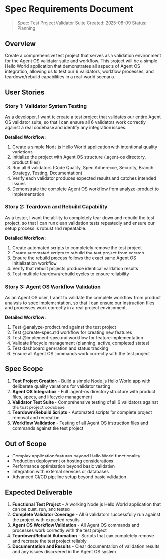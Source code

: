 # Spec Requirements Document

> Spec: Test Project Validator Suite
> Created: 2025-08-09
> Status: Planning

## Overview

Create a comprehensive test project that serves as a validation environment for the Agent OS validator suite and workflow. This project will be a simple Hello World application that demonstrates all aspects of Agent OS integration, allowing us to test our 6 validators, workflow processes, and teardown/rebuild capabilities in a real-world scenario.

## User Stories

### Story 1: Validator System Testing

As a developer, I want to create a test project that validates our entire Agent OS validator suite, so that I can ensure all 6 validators work correctly against a real codebase and identify any integration issues.

**Detailed Workflow:**
1. Create a simple Node.js Hello World application with intentional quality variations
2. Initialize the project with Agent OS structure (.agent-os directory, product files)
3. Run all 6 validators (Code Quality, Spec Adherence, Security, Branch Strategy, Testing, Documentation)
4. Verify each validator produces expected results and catches intended issues
5. Demonstrate the complete Agent OS workflow from analyze-product to implementation

### Story 2: Teardown and Rebuild Capability

As a tester, I want the ability to completely tear down and rebuild the test project, so that I can run clean validation tests repeatedly and ensure our setup process is robust and repeatable.

**Detailed Workflow:**
1. Create automated scripts to completely remove the test project
2. Create automated scripts to rebuild the test project from scratch
3. Ensure the rebuild process follows the exact same Agent OS initialization workflow
4. Verify that rebuilt projects produce identical validation results
5. Test multiple teardown/rebuild cycles to ensure reliability

### Story 3: Agent OS Workflow Validation

As an Agent OS user, I want to validate the complete workflow from product analysis to spec implementation, so that I can ensure our instruction files and processes work correctly in a real project environment.

**Detailed Workflow:**
1. Test @analyze-product.md against the test project
2. Test @create-spec.md workflow for creating new features
3. Test @implement-spec.md workflow for feature implementation
4. Validate lifecycle management (planning, active, completed states)
5. Test dashboard generation and status tracking
6. Ensure all Agent OS commands work correctly with the test project

## Spec Scope

1. **Test Project Creation** - Build a simple Node.js Hello World app with deliberate quality variations for validator testing
2. **Agent OS Integration** - Full .agent-os directory structure with product files, specs, and lifecycle management
3. **Validator Test Suite** - Comprehensive testing of all 6 validators against the test project codebase
4. **Teardown/Rebuild Scripts** - Automated scripts for complete project removal and recreation
5. **Workflow Validation** - Testing of all Agent OS instruction files and commands against the test project

## Out of Scope

- Complex application features beyond Hello World functionality
- Production deployment or hosting considerations
- Performance optimization beyond basic validation
- Integration with external services or databases
- Advanced CI/CD pipeline setup beyond basic validation

## Expected Deliverable

1. **Functional Test Project** - A working Node.js Hello World application that can be built, run, and tested
2. **Complete Validator Coverage** - All 6 validators successfully run against the project with expected results
3. **Agent OS Workflow Validation** - All Agent OS commands and processes work correctly with the test project
4. **Teardown/Rebuild Automation** - Scripts that can completely remove and recreate the test project reliably
5. **Documentation and Results** - Clear documentation of validation results and any issues discovered in the Agent OS system
